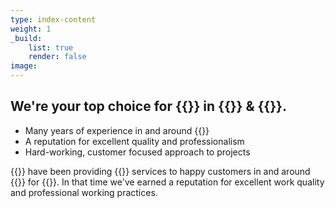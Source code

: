 ```yaml
---
type: index-content
weight: 1
_build:
    list: true
    render: false
image: 
---
```


## We're your **top choice** for {{<industry>}} in {{<towncity>}} &amp; {{<county>}}.

* Many years of experience in and around {{<towncity>}}
* A reputation for excellent quality and professionalism
* Hard-working, customer focused approach to projects

{{<company>}} have been providing {{<industry>}} services to happy customers in and around {{<towncity>}} for {{<years>}}. In that time we've earned a reputation for excellent work quality and professional working practices.



